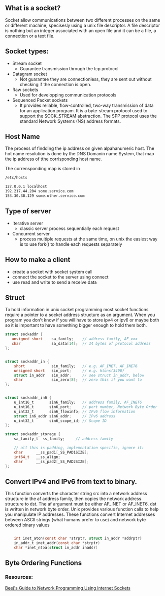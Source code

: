 
## What is a socket? 
Socket allow communications between two different processes on the same or different machine, specisesly using a unix file descriptor.
A file descriptor is nothing but an integer associated with an open file and it can be a file, a connection or a text file.

## Socket types:

- Stream socket
  - Guarantee transmission through the tcp protocol
- Datagram socket
  - Not guarantee they are connectionless, they are sent out without checking if the connection is open.
- Raw sockets 
  - Used for developping communication protocols
- Sequenced Packet sockets
  - It provides reliable, flow-controlled, two-way transmission of data for an application program. It is a byte-stream protocol used to support the SOCK_STREAM abstraction. The SPP protocol uses the standard Network Systems (NS) address formats.

## Host Name
The process of findding the ip address on given alpahanumeric host. The hot name resolution is done by the DNS Domanin name System, that map the ip address of tthe corrisponding host name. 

The corrensponding map is stored in 
```Bash
/etc/hosts

127.0.0.1 localhost
192.217.44.204 some.service.com
153.30.30.129 some.other.service.com
```

## Type of server
- Iterative server
  - classic server process sequentially each request
- Concurrent server
  - process multiple requests at the same time, on unix the easiest way is to use fork() to handle each requests separately
  
## How to make a client
- create a socket with socket system call 
- connect the socket to the server using connect
- use read and write to send a receive data

## Struct
To hold information in unix socket programming most socket functions require a pointer to a socket address structure as an argument. When you program you don't know if you will have to store ipv4 or ipv6 or maybe both so it is important to have something bigger enough to hold them both. 
```C
struct sockaddr {
   unsigned short    sa_family;    // address family, AF_xxx
   char              sa_data[14];  // 14 bytes of protocol address
};


struct sockaddr_in {
    short            sin_family;   // e.g. AF_INET, AF_INET6
    unsigned short   sin_port;     // e.g. htons(3490)
    struct in_addr   sin_addr;     // see struct in_addr, below
    char             sin_zero[8];  // zero this if you want to
};


struct sockaddr_in6 {
    u_int16_t       sin6_family;   // address family, AF_INET6
    u_int16_t       sin6_port;     // port number, Network Byte Order
    u_int32_t       sin6_flowinfo; // IPv6 flow information
    struct in6_addr sin6_addr;     // IPv6 address
    u_int32_t       sin6_scope_id; // Scope ID
};

struct sockaddr_storage {
    sa_family_t  ss_family;     // address family

    // all this is padding, implementation specific, ignore it:
    char      __ss_pad1[_SS_PAD1SIZE];
    int64_t   __ss_align;
    char      __ss_pad2[_SS_PAD2SIZE];
};
```

## Convert IPv4 and IPv6 from text to binary.
This function converts the character string src into a network address structure in the af address family, then copies the network address structure to dst.  The af argument must be either AF_INET or AF_INET6.  dst is written in network byte order.
Unix provides various function calls to help you manipulate IP addresses. These functions convert Internet addresses between ASCII strings (what humans prefer to use) and network byte ordered binary values
```C

    int inet_aton(const char *strptr, struct in_addr *addrptr)
    in_addr_t inet_addr(const char *strptr)
    char *inet_ntoa(struct in_addr inaddr)

```


## Byte Ordering Functions






### Resources: 
[Beej's Guide to Network Programming Using Internet Sockets](https://beej.us/guide/bgnet/pdf/bgnet_A4_2.pdf)
